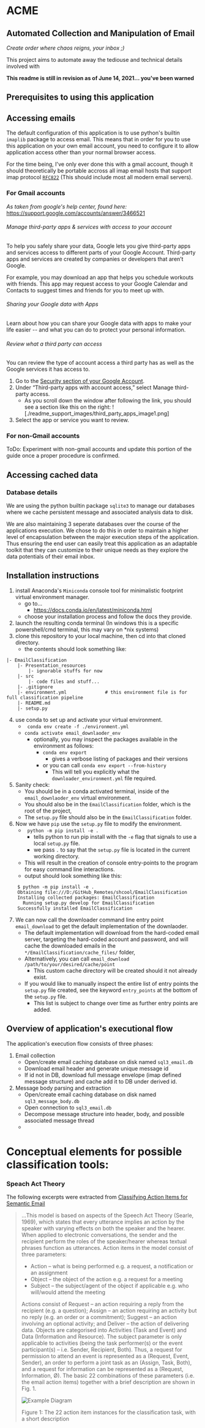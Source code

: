 ACME
===
## Automated Collection and Manipulation of Email
*Create order where chaos reigns, your inbox ;)*

This project aims to automate away the tediouse and technical details involved with 

**This readme is still in revision as of June 14, 2021... you've been warned**

Prerequisites to using this application
---
## Accessing emails
The default configuration of this application is to use python's builtin `imaplib` package to access email. This means that in order for you to use this application on your own email account, you need to configure it to allow application access other than your normal browser access.

For the time being, I've only ever done this with a gmail account, though it should theoretically be portable accross all imap email hosts that support imap protocol [`RFC822`](https://datatracker.ietf.org/doc/html/rfc822) (This should include most all modern email servers).

### For Gmail accounts
*As taken from google's help center, found here:* https://support.google.com/accounts/answer/3466521

###### Manage third-party apps & services with access to your account
To help you safely share your data, Google lets you give third-party apps and services access to different parts of your Google Account. Third-party apps and services are created by companies or developers that aren’t Google.

For example, you may download an app that helps you schedule workouts with friends. This app may request access to your Google Calendar and Contacts to suggest times and friends for you to meet up with.

###### Sharing your Google data with Apps
Learn about how you can share your Google data with apps to make your life easier -- and what you can do to protect your personal information.

###### Review what a third party can access
You can review the type of account access a third party has as well as the Google services it has access to.
1. Go to the [Security section of your Google Account](https://myaccount.google.com/security).
2. Under “Third-party apps with account access,” select Manage third-party access.
   * As you scroll down the window after following the link, you should see a section like this on the right:
    ![./readme_support_images/third_party_apps_image1.png]
3. Select the app or service you want to review.

### For non-Gmail accounts
ToDo: Experiment with non-gmail accounts and update this portion of the guide once a proper procedure is confirmed.

## Accessing cached data
### Database details
We are using the python builtin package `sqlite3` to manage our databases where we cache persistent message and associated analysis data to disk.

We are also maintaining 3 seperate databases over the course of the applications execution. We chose to do this in order to maintain a higher level of encapsulation between the major execution steps of the application. Thus ensuring the end user can easily treat this application as an adaptable toolkit that they can customize to their unique needs as they explore the data potentials of their email inbox.

Installation instructions
---

1. install Anaconda's `Miniconda` console tool for minimalistic footprint virtual environment manager.
   * go to...
      *  https://docs.conda.io/en/latest/miniconda.html
   * choose your installation process and follow the docs they provide.
2. launch the resulting conda terminal (In windows this is a specific powershell/cmd terminal, this may vary on \*nix systems)
3. clone this repository to your local machine, then cd into that cloned directory.
   * the contents should look something like:
```
|- EmailClassification
	|- Presentation_resources
		|- ignorable stuffs for now
	|- src
		|- code files and stuff...
	|- .gitignore
	|- environment.yml     			# this environment file is for full classification pipeline
	|- README.md
	|- setup.py
```
4. use conda to set up and activate your virtual environment.
   * ` conda env create -f ./environment.yml`
   * `conda activate email_downlaoder_env`
      * optionally, you may inspect the packages available in the environment as follows:
         * `conda env export`
            * gives a verbose listing of packages and their versions
         * or you can call `conda env export --from-history`
            * This will tell you explicitly what the `downloader_environment.yml` file required.
5. Sanity check:
   * You should be in a conda activated terminal, inside of the `email_downlaoder_env` virtual environment.
   * You should also be in the `EmailClassification` folder, which is the root of the project, 
   * The `setup.py` file should also be in the `EmailClassification` folder.
6. Now we have `pip` use the `setup.py` file to modify the environment.
   * ` python -m pip install -e .`
      * tells python to run pip install with the `-e` flag that signals to use a local `setup.py` file.
      * we pass `.` to say that the `setup.py` file is located in the current working directory.
   * This will result in the creation of console entry-points to the program for easy command line interactions.
   * output should look something like this:
```
	$ python -m pip install -e .
	Obtaining file:///D:/GitHub_Remotes/shcool/EmailClassification
	Installing collected packages: EmailClassification
	  Running setup.py develop for EmailClassification
	Successfully installed EmailClassification
```
7. We can now call the downloader command line entry point `email_download` to get the default implementation of the downlaoder.
   	  * The default implementation will download from the hard-coded email server, targeting the hard-coded account and password, and will cache the downloaded emails in the `*/EmailClassification/cache_files/` folder,
      * Alternatively, you can call `email_download /path/to/your/desired/cache/point`
         * This custom cache directory will be created should it not already exist.
   * If you would like to manually inspect the entire list of entry points the `setup.py` file created, see the keyword `entry_points` at the bottom of the `setup.py` file.
      * This list is subject to change over time as further entry points are added.


## Overview of application's executional flow
The application's execution flow consists of three phases:
1. Email collection
   * Open/create email caching database on disk named `sql3_email.db`   
   * Download email header and generate unique message id
   * If id not in DB, download full message envelope (imap defined message structure) and cache add it to DB under derived id.
2. Message body parsing and extraction
   * Open/create email caching database on disk named `sql3_message_body.db`  
   * Open connection to `sql3_email.db` 
   * Decompose message structure into header, body, and possible associated message thread
   *  


Conceptual elements for possible classification tools:
===

### Speach Act Theory
The following excerpts were extracted from [Classifying Action Items for Semantic Email](./references/Classifying_Action_Items_for_Semantic_Email.pdf)

> ...This model is based on aspects of the Speech Act Theory (Searle, 1969), which states that every utterance implies an action by the speaker with varying effects on both the speaker and the hearer. When applied to electronic conversations, the sender and the recipient perform the roles of the speaker/hearer whereas textual phrases function as utterances. Action items in the model consist of three parameters:
>
> * Action – what is being performed e.g. a request, a notification or an assignment
> * Object – the object of the action e.g. a request for a meeting
> * Subject – the subject/agent of the object if applicable e.g. who will/would attend the meeting
>
> Actions consist of Request – an action requiring a reply from the recipient (e.g. a question); Assign – an action requiring an activity but no reply (e.g. an order or a commitment); Suggest – an action involving an optional activity; and Deliver – the action of delivering data. Objects are categorised into Activities (Task and Event) and Data (Information and Resource). The subject parameter is only applicable to activities (being the task performer(s) or the event participant(s) – i.e. Sender, Recipient, Both). Thus, a request for permission to attend an event is represented as a (Request, Event, Sender), an order to perform a joint task as an (Assign, Task, Both), and a request for information can be represented as a (Request, Information, Ø). The basic 22 combinations of these parameters (i.e. the email action items) together with a brief description are shown in Fig. 1.
>
> ![Example Diagram](./presentaion_resources/Speach_Act_Theory_structure.png "Figure 1: The 22 action item instances for the classification task, with a short description")
> <figcaption>Figure 1: The 22 action item instances for the classification task, with a short description</figcaption>



